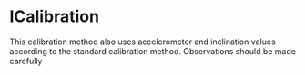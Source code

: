 # ICalibration

This calibration method also uses accelerometer and inclination values according to the standard calibration method.
Observations should be made carefully

